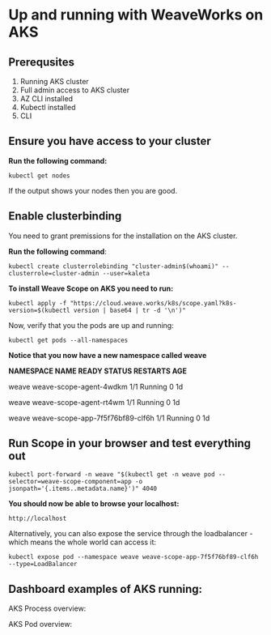 # Up and running with WeaveWorks on AKS
## Prerequsites
1. Running AKS cluster 
2. Full admin access to AKS cluster
3. AZ CLI installed
4. Kubectl installed
5. CLI

## Ensure you have access to your cluster

__Run the following command:__<p>`kubectl get nodes`

If the output shows your nodes then you are good.

## Enable clusterbinding
You need to grant premissions for the installation on the AKS cluster.

__Run the following command__: <p>
`kubectl create clusterrolebinding "cluster-admin$(whoami)" --clusterrole=cluster-admin --user=kaleta`

__To install Weave Scope on AKS you need to run:__

`kubectl apply -f "https://cloud.weave.works/k8s/scope.yaml?k8s-version=$(kubectl version | base64 | tr -d '\n')"`

Now, verify that you the pods are up and running:

`kubectl get pods --all-namespaces`

**Notice that you now have a new namespace called weave**<p>

**NAMESPACE        NAME                              READY     STATUS    RESTARTS   AGE**<p>
weave              weave-scope-agent-4wdkm           1/1      Running    0          1d<p>
weave              weave-scope-agent-rt4wm           1/1      Running    0          1d<p>
weave              weave-scope-app-7f5f76bf89-clf6h  1/1      Running    0           1d<p>

## Run Scope in your browser and test everything out

`kubectl port-forward -n weave "$(kubectl get -n weave pod --selector=weave-scope-component=app -o jsonpath='{.items..metadata.name}')" 4040`

**You should now be able to browse your localhost:**<p>
`http://localhost`

Alternatively, you can also expose the service through the loadbalancer - which means the whole world can access it:

`kubectl expose pod --namespace weave weave-scope-app-7f5f76bf89-clf6h --type=LoadBalancer`

## Dashboard examples of AKS running:

AKS Process overview:

AKS Pod overview:

